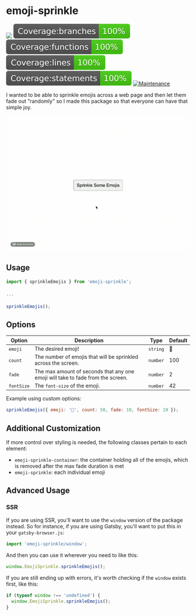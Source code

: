 # emoji-sprinkle

![](https://img.shields.io/npm/v/emoji-sprinkle)
![](./badges/badge-branches.svg)
![](./badges/badge-functions.svg)
![](./badges/badge-lines.svg)
![](./badges/badge-statements.svg)
[![Maintenance](https://img.shields.io/badge/Maintained%3F-yes-green.svg)](https://github.com/JesseKuntz/emoji-sprinkle/graphs/commit-activity)

I wanted to be able to sprinkle emojis across a web page and then let them fade out "randomly" so I made this package so that everyone can have that simple joy.

![](./emoji-sprinkle.gif)

## Usage

```js
import { sprinkleEmojis } from 'emoji-sprinkle';

...

sprinkleEmojis();
```

## Options

<table>
  <thead>
    <tr>
      <th>
        Option
      </th>
      <th>
        Description
      </th>
      <th>
        Type
      </th>
      <th>
        Default
      </th>
    </tr>
  </thead>
  <tbody>
    <tr>
      <td>
        <code>emoji</code>
      </td>
      <td>
        The desired emoji!
      </td>
      <td>
        <code>string</code>
      </td>
      <td>
        🐢
      </td>
    </tr>
    <tr>
      <td>
        <code>count</code>
      </td>
      <td>
        The number of emojis that will be sprinkled across the screen.
      </td>
      <td>
        <code>number</code>
      </td>
      <td>
        100
      </td>
    </tr>
    <tr>
      <td>
        <code>fade</code>
      </td>
      <td>
        The max amount of seconds that any one emoji will take to fade from the screen.
      </td>
      <td>
        <code>number</code>
      </td>
      <td>
        2
      </td>
    </tr>
    <tr>
      <td>
        <code>fontSize</code>
      </td>
      <td>
        The <code>font-size</code> of the emoji.
      </td>
      <td>
        <code>number</code>
      </td>
      <td>
        42
      </td>
    </tr>
  </tbody>
</table>

Example using custom options:
```js
sprinkleEmojis({ emoji: '🎉', count: 50, fade: 10, fontSize: 10 });
```

## Additional Customization

If more control over styling is needed, the following classes pertain to each element:
- `emoji-sprinkle-container`: the container holding all of the emojis, which is removed after the max fade duration is met
- `emoji-sprinkle`: each individual emoji

## Advanced Usage

### SSR

If you are using SSR, you'll want to use the `window` version of the package instead. So for instance, if you are using Gatsby, you'll want to put this in your `gatsby-browser.js`:

```js
import 'emoji-sprinkle/window';
```

And then you can use it wherever you need to like this:

```js
window.EmojiSprinkle.sprinkleEmojis();
```

If you are still ending up with errors, it's worth checking if the `window` exists first, like this:

```js
if (typeof window !== 'undefined') {
  window.EmojiSprinkle.sprinkleEmojis();
}
```
